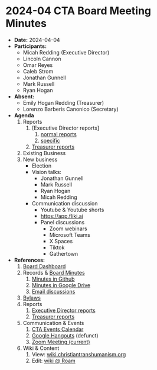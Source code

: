 # 2024-04 CTA Board Meeting Minutes

- **Date:** 2024-04-04
- **Participants:**
    - Micah Redding (Executive Director)
    - Lincoln Cannon
    - Omar Reyes
    - Caleb Strom
    - Jonathan Gunnell
    - Mark Russell
    - Ryan Hogan
- **Absent:**
    - Emily Hogan Redding (Treasurer)
    - Lorenzo Barberis Canonico (Secretary)
- **Agenda**
    1. Reports
        1. [Executive Director reports]
            1. [normal reports](https://www.christiantranshumanism.org/reports/membership)
            2. [specific](https://hackmd.io/@christian-transhumanism/rJvO2Jc3i)
        3. [Treasurer reports](https://www.christiantranshumanism.org/reports/treasurer)
    2. Existing Business
    4. New business
        - Election
        - Vision talks:
            - Jonathan Gunnell
            - Mark Russell
            - Ryan Hogan
            - Micah Redding
        - Communication discussion
            - Youtube & Youtube shorts
            - https://app.fliki.ai
            - Panel discussions
                - Zoom webinars
                - Microsoft Teams
                - X Spaces
                - Tiktok
                - Gathertown
- **References:** 
    1. [Board Dashboard](https://github.com/christian-transhumanism/board/blob/main/board.md) 
    2. Records & [Board Minutes](https://github.com/christian-transhumanism/board)
        1. [Minutes in Github](https://github.com/christian-transhumanism/board)
        2. [Minutes in Google Drive](https://drive.google.com/open?id=0B7GmjSbYZdUdZHlmYzZkS0VYOUE)
        3. [Email discussions](https://groups.google.com/forum/#!forum/board-of-the-cta)
    3. [Bylaws](https://github.com/christian-transhumanism/bylaws)
    4. Reports
        1. [Executive Director reports](https://www.christiantranshumanism.org/reports/membership)
        2. [Treasurer reports](https://www.christiantranshumanism.org/reports/treasurer)
    5. Communication & Events
        1. [CTA Events Calendar](https://www.christiantranshumanism.org/calendar)
        2. [Google Hangouts](https://meet.google.com/vbv-ztvv-icw) (defunct)
        3. [Zoom Meeting (current)](https://www.christiantranshumanism.org/zoom)
    6. Wiki & Content
        1. View: [wiki.christiantranshumanism.org](https://wiki.christiantranshumanism.org)
        2. Edit: [wiki @ Roam](https://roamresearch.com/#/app/christiantranshumanism)





